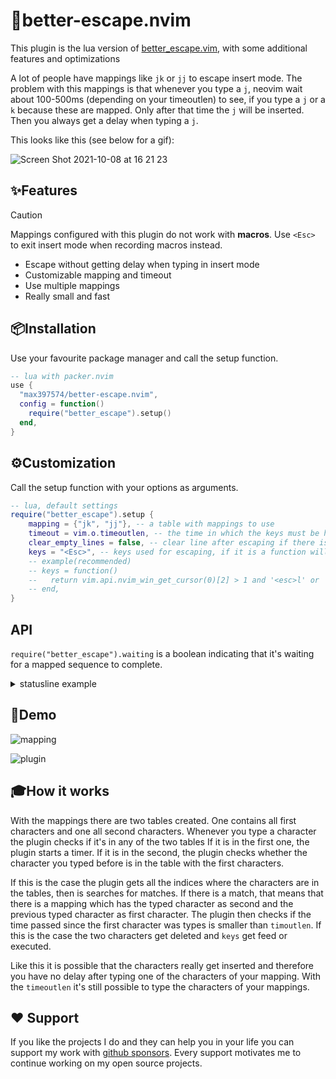 # 🚪better-escape.nvim

This plugin is the lua version of [better_escape.vim](https://github.com/jdhao/better-escape.vim),
with some additional features and optimizations

A lot of people have mappings like `jk` or `jj` to escape insert mode.
The problem with this mappings is that whenever you type a `j`, neovim wait about 100-500ms (depending on your timeoutlen) to see, if you type a `j` or a `k` because these are mapped.
Only after that time the `j` will be inserted.
Then you always get a delay when typing a `j`.

This looks like this (see below for a gif):

![Screen Shot 2021-10-08 at 16 21 23](https://user-images.githubusercontent.com/81827001/136576543-c8b4e802-84a8-4087-a7a4-f7d069931885.png)

## ✨Features

> [!CAUTION]
> Mappings configured with this plugin do not work with **macros**.
> Use `<Esc>` to exit insert mode when recording macros instead.

- Escape without getting delay when typing in insert mode
- Customizable mapping and timeout
- Use multiple mappings
- Really small and fast

## 📦Installation

Use your favourite package manager and call the setup function.

```lua
-- lua with packer.nvim
use {
  "max397574/better-escape.nvim",
  config = function()
    require("better_escape").setup()
  end,
}
```

## ⚙️Customization

Call the setup function with your options as arguments.

```lua
-- lua, default settings
require("better_escape").setup {
    mapping = {"jk", "jj"}, -- a table with mappings to use
    timeout = vim.o.timeoutlen, -- the time in which the keys must be hit in ms. Use option timeoutlen by default
    clear_empty_lines = false, -- clear line after escaping if there is only whitespace
    keys = "<Esc>", -- keys used for escaping, if it is a function will use the result everytime
    -- example(recommended)
    -- keys = function()
    --   return vim.api.nvim_win_get_cursor(0)[2] > 1 and '<esc>l' or '<esc>'
    -- end,
}
```

## API

`require("better_escape").waiting` is a boolean indicating that it's waiting for
a mapped sequence to complete.

<details>
<summary>statusline example</summary>

```lua
function escape_status()
  local ok, m = pcall(require, 'better_escape')
  return ok and m.waiting and '✺' or ""
end
```

</details>

## 👀Demo

![mapping](https://user-images.githubusercontent.com/81827001/135870002-07c1dc41-f3e7-4ece-af6f-50e9b0711a66.gif)

![plugin](https://user-images.githubusercontent.com/81827001/135870101-febf3507-9327-4b80-aa9a-ba08bff6b8d4.gif)

## 🎓How it works

With the mappings there are two tables created.
One contains all first characters and one all second characters.
Whenever you type a character the plugin checks if it's in any of the two tables
If it is in the first one, the plugin starts a timer.
If it is in the second, the plugin checks whether the character you typed before is in the table with the first characters.

If this is the case the plugin gets all the indices where the characters are in the tables, then is searches for matches.
If there is a match, that means that there is a mapping which has the typed character as second and the previous typed character as first character.
The plugin then checks if the time passed since the first character was types is smaller than `timoutlen`.
If this is the case the two characters get deleted and `keys` get feed or executed.

Like this it is possible that the characters really get inserted and therefore you have no delay after typing one of the characters of your mapping.
With the `timeoutlen` it's still possible to type the characters of your mappings.

## ❤️ Support
If you like the projects I do and they can help you in your life you can support my work with [github sponsors](https://github.com/sponsors/max397574).
Every support motivates me to continue working on my open source projects.
